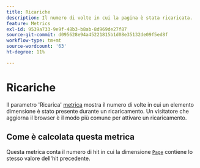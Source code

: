 ```yaml
---
title: Ricariche
description: Il numero di volte in cui la pagina è stata ricaricata.
feature: Metrics
exl-id: 9539a733-9e9f-48b3-b8ab-8d969de27f87
source-git-commit: d095628e94a45221815b1d08e35132de09f5ed8f
workflow-type: tm+mt
source-wordcount: '63'
ht-degree: 11%

---
```


# Ricariche

Il parametro &#39;Ricarica&#39; [metrica](overview.md) mostra il numero di volte in cui un elemento dimensione è stato presente durante un ricaricamento. Un visitatore che aggiorna il browser è il modo più comune per attivare un ricaricamento.

## Come è calcolata questa metrica

Questa metrica conta il numero di hit in cui la dimensione [`Page`](../dimensions/page.md) contiene lo stesso valore dell&#39;hit precedente.
